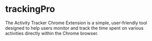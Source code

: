 # trackingPro
The Activity Tracker Chrome Extension is a simple, user-friendly tool designed to help users monitor and track the time spent on various activities directly within the Chrome browser. 
